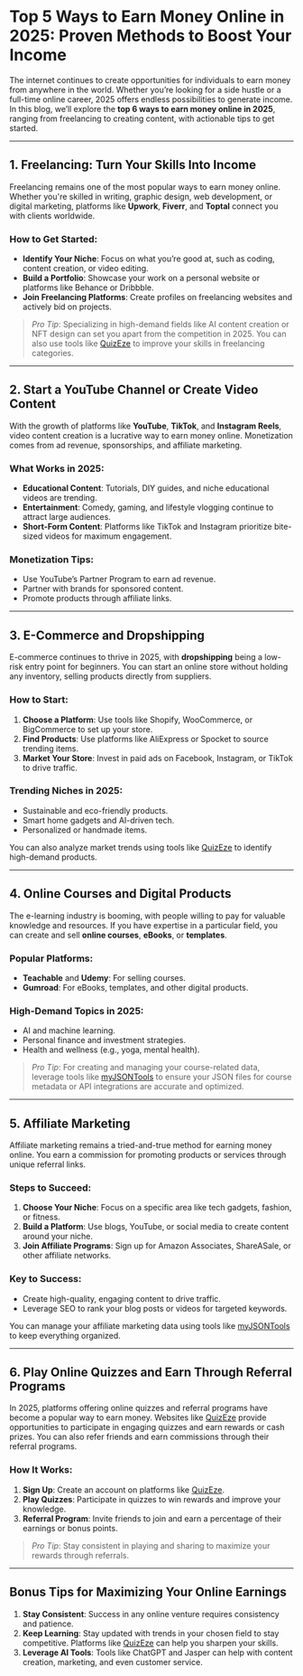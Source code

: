 # **Top 5 Ways to Earn Money Online in 2025: Proven Methods to Boost Your Income**

The internet continues to create opportunities for individuals to earn money from anywhere in the world. Whether you’re looking for a side hustle or a full-time online career, 2025 offers endless possibilities to generate income. In this blog, we’ll explore the **top 6 ways to earn money online in 2025**, ranging from freelancing to creating content, with actionable tips to get started.

---

## **1. Freelancing: Turn Your Skills Into Income**

Freelancing remains one of the most popular ways to earn money online. Whether you're skilled in writing, graphic design, web development, or digital marketing, platforms like **Upwork**, **Fiverr**, and **Toptal** connect you with clients worldwide.

### **How to Get Started**:
- **Identify Your Niche**: Focus on what you’re good at, such as coding, content creation, or video editing.
- **Build a Portfolio**: Showcase your work on a personal website or platforms like Behance or Dribbble.
- **Join Freelancing Platforms**: Create profiles on freelancing websites and actively bid on projects.

> *Pro Tip*: Specializing in high-demand fields like AI content creation or NFT design can set you apart from the competition in 2025. You can also use tools like [QuizEze](https://quizeze.com/homepage) to improve your skills in freelancing categories.

---

## **2. Start a YouTube Channel or Create Video Content**

With the growth of platforms like **YouTube**, **TikTok**, and **Instagram Reels**, video content creation is a lucrative way to earn money online. Monetization comes from ad revenue, sponsorships, and affiliate marketing.

### **What Works in 2025**:
- **Educational Content**: Tutorials, DIY guides, and niche educational videos are trending.
- **Entertainment**: Comedy, gaming, and lifestyle vlogging continue to attract large audiences.
- **Short-Form Content**: Platforms like TikTok and Instagram prioritize bite-sized videos for maximum engagement.

### **Monetization Tips**:
- Use YouTube’s Partner Program to earn ad revenue.
- Partner with brands for sponsored content.
- Promote products through affiliate links.

---

## **3. E-Commerce and Dropshipping**

E-commerce continues to thrive in 2025, with **dropshipping** being a low-risk entry point for beginners. You can start an online store without holding any inventory, selling products directly from suppliers.

### **How to Start**:
1. **Choose a Platform**: Use tools like Shopify, WooCommerce, or BigCommerce to set up your store.
2. **Find Products**: Use platforms like AliExpress or Spocket to source trending items.
3. **Market Your Store**: Invest in paid ads on Facebook, Instagram, or TikTok to drive traffic.

### **Trending Niches in 2025**:
- Sustainable and eco-friendly products.
- Smart home gadgets and AI-driven tech.
- Personalized or handmade items.

You can also analyze market trends using tools like [QuizEze](https://quizeze.com/homepage) to identify high-demand products.

---

## **4. Online Courses and Digital Products**

The e-learning industry is booming, with people willing to pay for valuable knowledge and resources. If you have expertise in a particular field, you can create and sell **online courses**, **eBooks**, or **templates**.

### **Popular Platforms**:
- **Teachable** and **Udemy**: For selling courses.
- **Gumroad**: For eBooks, templates, and other digital products.

### **High-Demand Topics in 2025**:
- AI and machine learning.
- Personal finance and investment strategies.
- Health and wellness (e.g., yoga, mental health).

> *Pro Tip*: For creating and managing your course-related data, leverage tools like [myJSONTools](https://myjsontools.com/json-compare) to ensure your JSON files for course metadata or API integrations are accurate and optimized.

---

## **5. Affiliate Marketing**

Affiliate marketing remains a tried-and-true method for earning money online. You earn a commission for promoting products or services through unique referral links.

### **Steps to Succeed**:
1. **Choose Your Niche**: Focus on a specific area like tech gadgets, fashion, or fitness.
2. **Build a Platform**: Use blogs, YouTube, or social media to create content around your niche.
3. **Join Affiliate Programs**: Sign up for Amazon Associates, ShareASale, or other affiliate networks.

### **Key to Success**:
- Create high-quality, engaging content to drive traffic.
- Leverage SEO to rank your blog posts or videos for targeted keywords.

You can manage your affiliate marketing data using tools like [myJSONTools](https://myjsontools.com/json-compare) to keep everything organized.

---

## **6. Play Online Quizzes and Earn Through Referral Programs**

In 2025, platforms offering online quizzes and referral programs have become a popular way to earn money. Websites like [QuizEze](https://quizeze.com/homepage) provide opportunities to participate in engaging quizzes and earn rewards or cash prizes. You can also refer friends and earn commissions through their referral programs.

### **How It Works**:
1. **Sign Up**: Create an account on platforms like [QuizEze](https://quizeze.com/homepage).
2. **Play Quizzes**: Participate in quizzes to win rewards and improve your knowledge.
3. **Referral Program**: Invite friends to join and earn a percentage of their earnings or bonus points.

> *Pro Tip*: Stay consistent in playing and sharing to maximize your rewards through referrals.

---

## **Bonus Tips for Maximizing Your Online Earnings**

1. **Stay Consistent**: Success in any online venture requires consistency and patience.
2. **Keep Learning**: Stay updated with trends in your chosen field to stay competitive. Platforms like [QuizEze](https://quizeze.com/homepage) can help you sharpen your skills.
3. **Leverage AI Tools**: Tools like ChatGPT and Jasper can help with content creation, marketing, and even customer service.
